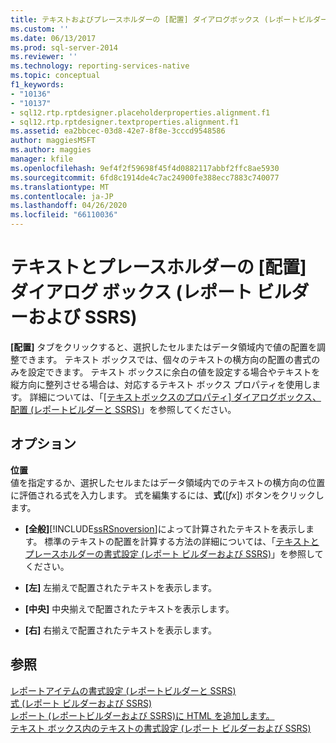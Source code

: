 ```yaml
---
title: テキストおよびプレースホルダーの [配置] ダイアログボックス (レポートビルダーおよび SSRS) |Microsoft Docs
ms.custom: ''
ms.date: 06/13/2017
ms.prod: sql-server-2014
ms.reviewer: ''
ms.technology: reporting-services-native
ms.topic: conceptual
f1_keywords:
- "10136"
- "10137"
- sql12.rtp.rptdesigner.placeholderproperties.alignment.f1
- sql12.rtp.rptdesigner.textproperties.alignment.f1
ms.assetid: ea2bbcec-03d8-42e7-8f8e-3cccd9548586
author: maggiesMSFT
ms.author: maggies
manager: kfile
ms.openlocfilehash: 9ef4f2f59698f45f4d0882117abbf2ffc8ae5930
ms.sourcegitcommit: 6fd8c1914de4c7ac24900fe388ecc7883c740077
ms.translationtype: MT
ms.contentlocale: ja-JP
ms.lasthandoff: 04/26/2020
ms.locfileid: "66110036"
---
```

# <a name="alignment-dialog-box-for-text-and-placeholders-report-builder-and-ssrs"></a>テキストとプレースホルダーの [配置] ダイアログ ボックス (レポート ビルダーおよび SSRS)
  **[配置]** タブをクリックすると、選択したセルまたはデータ領域内で値の配置を調整できます。 テキスト ボックスでは、個々のテキストの横方向の配置の書式のみを設定できます。 テキスト ボックスに余白の値を設定する場合やテキストを縦方向に整列させる場合は、対応するテキスト ボックス プロパティを使用します。 詳細については、「[[テキストボックスのプロパティ] ダイアログボックス、配置 &#40;レポートビルダーと SSRS&#41;](../../2014/reporting-services/text-box-properties-dialog-box-alignment-report-builder-and-ssrs.md)」を参照してください。  
  
## <a name="options"></a>オプション  
 **位置**  
 値を指定するか、選択したセルまたはデータ領域内でのテキストの横方向の位置に評価される式を入力します。 式を編集するには、**式**([*fx*]) ボタンをクリックします。  
  
-   **[全般]**[!INCLUDE[ssRSnoversion](../includes/ssrsnoversion-md.md)]によって計算されたテキストを表示します。 標準のテキストの配置を計算する方法の詳細については、「[テキストとプレースホルダーの書式設定 (レポート ビルダーおよび SSRS)](report-design/formatting-text-and-placeholders-report-builder-and-ssrs.md)」を参照してください。  
  
-   **[左]** 左揃えで配置されたテキストを表示します。  
  
-   **[中央]** 中央揃えで配置されたテキストを表示します。  
  
-   **[右]** 右揃えで配置されたテキストを表示します。  
  
## <a name="see-also"></a>参照  
 [レポートアイテムの書式設定 &#40;レポートビルダーと SSRS&#41;](report-design/formatting-report-items-report-builder-and-ssrs.md)   
 [式 &#40;レポート ビルダーおよび SSRS&#41;](report-design/expressions-report-builder-and-ssrs.md)   
 [レポート &#40;レポートビルダーおよび SSRS&#41;に HTML を追加します。](report-design/add-html-into-a-report-report-builder-and-ssrs.md)   
 [テキスト ボックス内のテキストの書式設定 &#40;レポート ビルダーおよび SSRS&#41;](report-design/format-text-in-a-text-box-report-builder-and-ssrs.md)  
  
  
